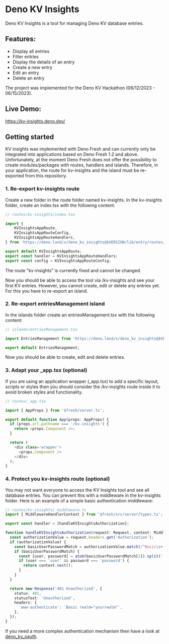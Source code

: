 # Deno KV Insights

Deno KV Insights is a tool for managing Deno KV database entries.

## Features:

- Display all entries
- Filter entries
- Display the details of an entry
- Create a new entry
- Edit an entry
- Delete an entry

The project was implemented for the Deno KV Hackathon (06/12/2023 - 06/15/2023).

## Live Demo:

https://kv-insights.deno.dev/

## Getting started

KV insights was implemented with Deno Fresh and can currently only be integrated into applications based on Deno Fresh
1.2 and above. Unfortunately, at the moment Deno Fresh does not offer the possibility to create modules/packages with
routes, handlers and islands. Therefore, in your application, the route for kv-insights and the island must be
re-exported from this repository.

### 1. Re-export kv-insights route

Create a new folder in the route folder named kv-insights. In the kv-insights folder, create an index.tsx with the
following content:

```ts
// routes/kv-insights/index.tsx

import {
    KVInsightsAppRoute,
    KVInsightsAppRouteConfig,
    KVInsightsAppRouteHandlers,
} from 'https://deno.land/x/deno_kv_insights@$VERSION/lib/entry/routes/kvInsightsRoute.tsx';

export default KVInsightsAppRoute;
export const handler = KVInsightsAppRouteHandlers;
export const config = KVInsightsAppRouteConfig;
```

The route "kv-insights" is currently fixed and cannot be changed.

Now you should be able to access the tool via /kv-insights and see your first KV entries. However, you cannot create,
edit or delete any entries yet. For this you have to re-export an island.

### 2. Re-export entriesManagement island

In the islands folder create an entriesManagement.tsx with the following content:

```ts
// islands/entriesManagement.tsx

import EntriesManagement from 'https://deno.land/x/deno_kv_insights@$VERSION/lib/entry/islands/entriesManagement.tsx';

export default EntriesManagement;
```

Now you should be able to create, edit and delete entries.

### 3. Adapt your _app.tsx (optional)

If you are using an application wrapper (_app.tsx) to add a specific layout, scripts or styles then you should consider
the /kv-insights route inside it to avoid broken styles and functionality.

```ts
// routes/_app.tsx

import { AppProps } from '$fresh/server.ts';

export default function App(props: AppProps) {
  if (props.url.pathname === '/kv-insights') {
    return <props.Component />;
  }

  return (
    <div class='wrapper'>
      <props.Component />
    </div>
  );
}
```

### 4. Protect you kv-insights route (optional)

You may not want everyone to access the KV Insights tool and see all database entries. You can prevent this with a
middleware in the kv-insights folder. Here is an example of a simple basic authentication middleware:

```ts
// routes/kv-insights/_middleware.ts
import { MiddlewareHandlerContext } from '$fresh/src/server/types.ts';

export const handler = [handleKVInsightsAuthorization];

function handleKVInsightsAuthorization(request: Request, context: MiddlewareHandlerContext) {
  const authorizationValue = request.headers.get('Authorization');
  if (authorizationValue) {
    const basicUserPasswordMatch = authorizationValue.match(/^Basic\s+(.*)$/);
    if (basicUserPasswordMatch) {
      const [user, password] = atob(basicUserPasswordMatch[1]).split(':');
      if (user === 'user' && password === 'password') {
        return context.next();
      }
    }
  }

  return new Response('401 Unauthorized', {
    status: 401,
    statusText: 'Unauthorized',
    headers: {
      'www-authenticate': `Basic realm="yourrealm"`,
    },
  });
}
```
If you need a more complex authentication mechanism then have a look at [deno_kv_oauth](https://github.com/denoland/deno_kv_oauth).